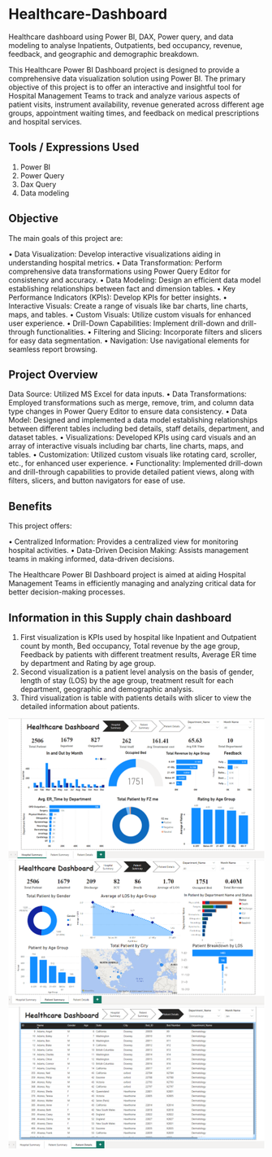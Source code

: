 # Healthcare-Dashboard
Healthcare dashboard using Power BI, DAX, Power query, and data modeling to analyse Inpatients, Outpatients, bed occupancy, revenue, feedback, and geographic and demographic breakdown.

This Healthcare Power BI Dashboard project is designed to provide a comprehensive data visualization solution using Power BI. The primary objective of this project is to offer an interactive and insightful tool for Hospital Management Teams to track and analyze various aspects of patient visits, instrument availability, revenue generated across different age groups, appointment waiting times, and feedback on medical prescriptions and hospital services.

## Tools / Expressions Used
1. Power BI
2. Power Query
3. Dax Query
4. Data modeling

   
## Objective
The main goals of this project are:

•	Data Visualization: Develop interactive visualizations aiding in understanding hospital metrics.
•	Data Transformation: Perform comprehensive data transformations using Power Query Editor for consistency and accuracy.
•	Data Modeling: Design an efficient data model establishing relationships between fact and dimension tables.
•	Key Performance Indicators (KPIs): Develop KPIs for better insights.
•	Interactive Visuals: Create a range of visuals like bar charts, line charts, maps, and tables.
•	Custom Visuals: Utilize custom visuals for enhanced user experience.
•	Drill-Down Capabilities: Implement drill-down and drill-through functionalities.
•	Filtering and Slicing: Incorporate filters and slicers for easy data segmentation.
•	Navigation: Use navigational elements for seamless report browsing.

## Project Overview

Data Source: Utilized MS Excel for data inputs.
•	Data Transformations: Employed transformations such as merge, remove, trim, and column data type changes in Power Query Editor to ensure data consistency.
•	Data Model: Designed and implemented a data model establishing relationships between different tables including bed details, staff details, department, and dataset tables.
•	Visualizations: Developed KPIs using card visuals and an array of interactive visuals including bar charts, line charts, maps, and tables.
•	Customization: Utilized custom visuals like rotating card, scroller, etc., for enhanced user experience.
•	Functionality: Implemented drill-down and drill-through capabilities to provide detailed patient views, along with filters, slicers, and button navigators for ease of use.


## Benefits
This project offers:

•	Centralized Information: Provides a centralized view for monitoring hospital activities.
•	Data-Driven Decision Making: Assists management teams in making informed, data-driven decisions.

The Healthcare Power BI Dashboard project is aimed at aiding Hospital Management Teams in efficiently managing and analyzing critical data for better decision-making processes.

## Information in this Supply chain dashboard
1. First visualization is KPIs used by hospital like Inpatient and Outpatient count by month, Bed occupancy, Total revenue by the age group, Feedback by patients with different treatment results, Average ER time by department and Rating by age group.
2. Second visualization is a patient level analysis on the basis of gender, length of stay (LOS) by the age group, treatment result for each department, geographic and demographic analysis.
3. Third visualization is table with patients details with slicer to view the detailed information about patients.

![image](https://github.com/kumarikanika07/Healthcare-Dashboard/blob/main/Hospital%20Summary.png)
![image](https://github.com/kumarikanika07/Healthcare-Dashboard/blob/main/Patient%20Summary.png)
![image](https://github.com/kumarikanika07/Healthcare-Dashboard/blob/main/Patient%20Details.png)
